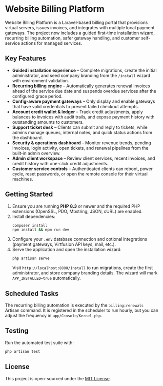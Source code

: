 # Website Billing Platform

Website Billing Platform is a Laravel-based billing portal that provisions virtual servers, issues invoices, and integrates with multiple local payment gateways. The project now includes a guided first-time installation wizard, recurring billing automation, safer gateway handling, and customer self-service actions for managed services.

## Key Features

- **Guided installation experience** – Complete migrations, create the initial administrator, and seed company branding from the `/install` wizard with environment validation.
- **Recurring billing engine** – Automatically generates renewal invoices ahead of the service due date and suspends overdue services after the configured grace period.
- **Config-aware payment gateways** – Only display and enable gateways that have valid credentials to prevent failed checkout attempts.
- **Account credit wallet & ledger** – Track credit adjustments, apply balances to invoices with audit trails, and expose payment history with outstanding amounts to customers.
- **Support ticket desk** – Clients can submit and reply to tickets, while admins manage queues, internal notes, and quick status actions from the dashboard.
- **Security & operations dashboard** – Monitor revenue trends, pending invoices, login activity, open tickets, and renewal pipelines from the built-in admin overview.
- **Admin client workspace** – Review client services, recent invoices, and credit history with one-click credit adjustments.
- **Customer service controls** – Authenticated clients can reboot, power cycle, reset passwords, or open the remote console for their virtual machines.

## Getting Started

1. Ensure you are running **PHP 8.3** or newer and the required PHP extensions (OpenSSL, PDO, Mbstring, JSON, cURL) are enabled.
2. Install dependencies:
   ```bash
   composer install
   npm install && npm run dev
   ```
3. Configure your `.env` database connection and optional integrations (payment gateways, Virtfusion API keys, mail, etc.).
4. Serve the application and open the installation wizard:
   ```bash
   php artisan serve
   ```
   Visit `http://localhost:8000/install` to run migrations, create the first administrator, and store company branding details. The wizard will mark `APP_INSTALLED=true` automatically.

## Scheduled Tasks

The recurring billing automation is executed by the `billing:renewals` Artisan command. It is registered in the scheduler to run hourly, but you can adjust the frequency in `app/Console/Kernel.php`.

## Testing

Run the automated test suite with:
```bash
php artisan test
```

## License

This project is open-sourced under the [MIT License](./LICENSE).
